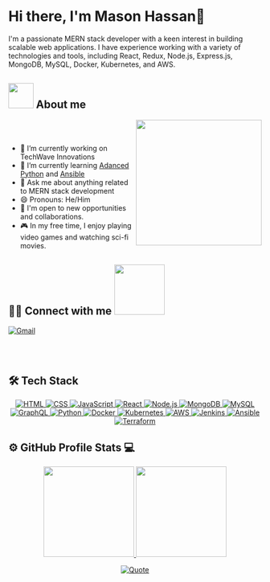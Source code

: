 # Hi there, I'm Mason Hassan👋

I'm a passionate MERN stack developer with a keen interest in building scalable web applications. I have experience working with a variety of technologies and tools, including React, Redux, Node.js, Express.js, MongoDB, MySQL, Docker, Kubernetes, and AWS.

## <picture><img src = "https://github.com/7oSkaaa/7oSkaaa/blob/main/Images/about_me.gif?raw=true" width = 50px></picture> About me
<picture> <img align="right" src="https://github.com/7oSkaaa/7oSkaaa/blob/main/Images/Right_Side.gif?raw=true" width = 250px></picture>

<br><br>

- 🔭 I’m currently working on TechWave Innovations
- 🌱 I’m currently learning [Adanced Python](https://realpython.com/tutorials/advanced/) and [Ansible](https://www.ansible.com)
- 💬 Ask me about anything related to MERN stack development
- 😄 Pronouns: He/Him
- 💼 I'm open to new opportunities and collaborations.
- 🎮 In my free time, I enjoy playing video games and watching sci-fi movies.

## 🤝🏻 Connect with me<picture> <img src="https://github.com/7oSkaaa/7oSkaaa/blob/main/Images/Connect-with-me.gif?raw=true" width="100px"> </picture> 

<p align="left">
  <a href="mailto:masonhassan397@gmail.com">
    <img src="https://img.shields.io/badge/gmail-%23EA4335.svg?style=for-the-badge&logo=gmail&logoColor=white" alt="Gmail"/>
  </a>
</p>


<br />
<br />

<!-- Links to your social media accounts -->
[github]: https://github.com/masonhassan1/
[linkedin]: https://www.linkedin.com/in/masonhassan1/
[twitter]: https://twitter.com/seankhan1
[instagram]: https://www.instagram.com/masonhassan1/
[facebook]: https://www.facebook.com/masonhassan1/
[email]: mailto:masonhassan397@gmail.com
## 🛠 Tech Stack

<p align="center">
  <a href="https://developer.mozilla.org/en-US/docs/Web/HTML" target="_blank">
    <img alt="HTML" src="https://img.shields.io/badge/HTML-E34F26?style=for-the-badge&logo=html5&logoColor=white">
  </a>
  <a href="https://developer.mozilla.org/en-US/docs/Web/CSS" target="_blank">
    <img alt="CSS" src="https://img.shields.io/badge/CSS-1572B6?style=for-the-badge&logo=css3&logoColor=white">
  </a>
  <a href="https://developer.mozilla.org/en-US/docs/Web/JavaScript" target="_blank">
    <img alt="JavaScript" src="https://img.shields.io/badge/JavaScript-F7DF1E?style=for-the-badge&logo=javascript&logoColor=black">
  </a>
  <a href="https://reactjs.org/" target="_blank">
    <img alt="React" src="https://img.shields.io/badge/React-61DAFB?style=for-the-badge&logo=react&logoColor=white">
  </a>
  <a href="https://nodejs.org/" target="_blank">
    <img alt="Node.js" src="https://img.shields.io/badge/Node.js-339933?style=for-the-badge&logo=node.js&logoColor=white">
  </a>
  <a href="https://www.mongodb.com/" target="_blank">
    <img alt="MongoDB" src="https://img.shields.io/badge/MongoDB-47A248?style=for-the-badge&logo=mongodb&logoColor=white">
  </a>
  <a href="https://www.mysql.com/" target="_blank">
    <img alt="MySQL" src="https://img.shields.io/badge/MySQL-4479A1?style=for-the-badge&logo=mysql&logoColor=white">
  </a>
  <a href="https://graphql.org/" target="_blank">
    <img alt="GraphQL" src="https://img.shields.io/badge/GraphQL-E10098?style=for-the-badge&logo=graphql&logoColor=white">
  </a>
  <a href="https://www.python.org/" target="_blank">
    <img alt="Python" src="https://img.shields.io/badge/Python-3776AB?style=for-the-badge&logo=python&logoColor=white">
  </a>
  <a href="https://www.docker.com/" target="_blank">
    <img alt="Docker" src="https://img.shields.io/badge/Docker-2496ED?style=for-the-badge&logo=docker&logoColor=white">
  </a>
  <a href="https://kubernetes.io/" target="_blank">
    <img alt="Kubernetes" src="https://img.shields.io/badge/Kubernetes-326CE5?style=for-the-badge&logo=kubernetes&logoColor=white">
  </a>
  <a href="https://aws.amazon.com/" target="_blank">
    <img alt="AWS" src="https://img.shields.io/badge/AWS-232F3E?style=for-the-badge&logo=amazon-aws&logoColor=white">
  </a>
  <a href="https://www.jenkins.io/" target="_blank">
    <img alt="Jenkins" src="https://img.shields.io/badge/Jenkins-D24939?style=for-the-badge&logo=jenkins&logoColor=white">
  </a>
  <a href="https://www.ansible.com/" target="_blank">
    <img alt="Ansible" src="https://img.shields.io/badge/Ansible-EE0000?style=for-the-badge&logo=ansible&logoColor=white">
  </a>
  <a href="https://www.terraform.io/" target="_blank">
    <img alt="Terraform" src="https://img.shields.io/badge/Terraform-623CE4?style=for-the-badge&logo=terraform&logoColor=white">
  </a>
</p>


## ⚙️ GitHub Profile Stats 💻
<p align="center">
  <a href="https://github.com/masonhassan1">
    <img height="180em" src="https://github-readme-stats-eight-theta.vercel.app/api?username=masonhassan1&show_icons=true&theme=algolia&include_all_commits=true&count_private=true"/>
  </a>
  <a href="https://github.com/masonhassan1">
    <img height="180em" src="https://github-readme-stats-eight-theta.vercel.app/api/top-langs/?username=masonhassan1&layout=compact&langs_count=8&theme=algolia"/>
  </a>
</p>

<p align = "center">
	<a href="https://github.com/piyushsuthar/github-readme-quotes"> <img alt = "Quote" src="https://quotes-github-readme.vercel.app/api?type=horizontal&theme=tokyonight&animation=grow_out_in&quoteCategory=programming">
</p>
</br></br>


[linkedin]: https://www.linkedin.com/in/masonhassan1/
[twitter]: https://twitter.com/masonhassan1
[email]: mailto:masonhassan397@gmail.com
[website]: https://masonhassan1.com
[react]: https://reactjs.org/
[redux]: https://redux.js.org/
[html]: https://developer.mozilla.org/en-US/docs/Web/HTML
[css]: https://developer.mozilla.org/en-US/docs/Web/CSS
[javascript]: https://developer.mozilla.org/en-US/docs/Web/JavaScript
[nodejs]: https://nodejs.org/
[express]: https://expressjs.com/
[mongodb]: https://www.mongodb.com/
[mysql]: https://www.mysql.com/
[graphql]: https://graphql.org/
[python]: https://www.python.org/
[docker]: https://www.docker.com/
[kubernetes]: https://kubernetes.io/
[aws]: https://aws.amazon.com/
[jenkins]: https://www.jenkins.io/
[ansible]: https://www.ansible.com/
[terraform]: https://www.terraform.io/
